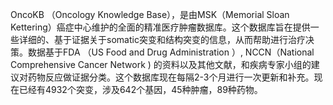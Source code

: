 OncoKB （Oncology Knowledge Base），是由MSK（Memorial Sloan Kettering）癌症中心维护的全面的精准医疗肿瘤数据库。这个数据库旨在提供一些详细的、基于证据关于somatic突变和结构突变的信息，从而帮助进行治疗决策。数据基于FDA （US Food and Drug Administration ）, NCCN（National Comprehensive Cancer Network ) 的资料以及其他文献，和疾病专家小组的建议对药物反应做证据分类。这个数据库现在每隔2-3个月进行一次更新和补充。现在已经有4932个突变，涉及642个基因，45种肿瘤，89种药物。